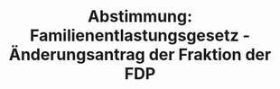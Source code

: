 ---
abstimmung:
  abstimmung: 3
  bundestagssitzung: 105
  legislaturperiode: 19
categories:
- Todo
data:
- title: Abstimmungsergebnis 20190607_3-data.pdf
  url: /res/2021-btw/abstimmungsergebnisse/20190607_3-data.pdf
- title: Abstimmungsergebnis 20190607_3_xls-data.xls
  url: /res/2021-btw/abstimmungsergebnisse/20190607_3_xls-data.xls
- title: Abstimmungsergebnis 20190607_3_xls-datacsv
  url: /res/2021-btw/abstimmungsergebnisse/csv/20190607_3_xls-datacsv
ergebnis:
  afd:
    enthaltung: 0
    gesamt: 91
    ja: 0
    nein: 65
    nichtabgegeben: 26
    ungueltig: 0
  bü90/gr:
    enthaltung: 0
    gesamt: 67
    ja: 0
    nein: 56
    nichtabgegeben: 11
    ungueltig: 0
  cdu/csu:
    enthaltung: 0
    gesamt: 246
    ja: 228
    nein: 0
    nichtabgegeben: 18
    ungueltig: 0
  die linke.:
    enthaltung: 0
    gesamt: 69
    ja: 0
    nein: 51
    nichtabgegeben: 18
    ungueltig: 0
  fdp:
    enthaltung: 50
    gesamt: 80
    ja: 0
    nein: 0
    nichtabgegeben: 30
    ungueltig: 0
  file: 20190607_3_xls-data.xls
  fraktionslos:
    enthaltung: 0
    gesamt: 4
    ja: 0
    nein: 0
    nichtabgegeben: 4
    ungueltig: 0
  spd:
    enthaltung: 0
    gesamt: 152
    ja: 130
    nein: 0
    nichtabgegeben: 22
    ungueltig: 0
layout: abstimmung
links:
- title: Link zu bundestag.de
  url: https://www.bundestag.de/parlament/plenum/abstimmung/abstimmung?id=552
preview: 'Deutscher Bundestag


  105. Sitzung des Deutschen Bundestages

  am Freitag, 7. Juni 2019


  Endgültiges Ergebnis der Namentlichen Abstimmung Nr. 3


  Gesetzentwurf der Bundesregierung

  Entwurf eines Dritten Gesetzes zur Änderung des Asylbewerberleistungsgesetzes

  Drs. 19/10052, 19/10522 und 19/10693'
tags:
- Todo
title: 'Abstimmung: Familienentlastungsgesetz - Änderungsantrag der Fraktion der FDP'
---